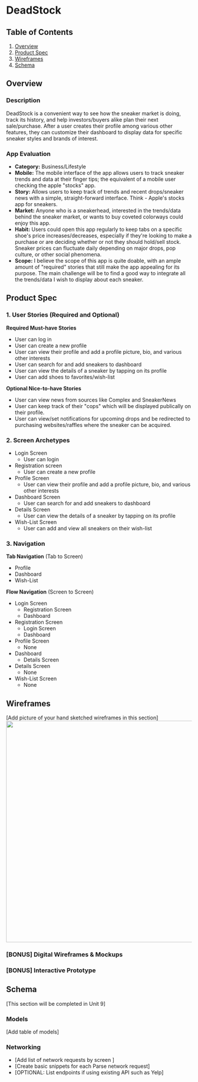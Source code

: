 # DeadStock

## Table of Contents
1. [Overview](#Overview)
1. [Product Spec](#Product-Spec)
1. [Wireframes](#Wireframes)
2. [Schema](#Schema)

## Overview
### Description
DeadStock is a convenient way to see how the sneaker market is doing, track its history, and help investors/buyers alike plan their next sale/purchase. After a user creates their profile among various other features, they can customize their dashboard to display data for specific sneaker styles and brands of interest. 

### App Evaluation
- **Category:** Business/Lifestyle
- **Mobile:** The mobile interface of the app allows users to track sneaker trends and data at their finger tips; the equivalent of a mobile user checking the apple "stocks" app.
- **Story:** Allows users to keep track of trends and recent drops/sneaker news with a simple, straight-forward interface. Think - Apple's stocks app for sneakers.
- **Market:** Anyone who is a sneakerhead, interested in the trends/data behind the sneaker market, or wants to buy coveted colorways could enjoy this app.
- **Habit:** Users could open this app regularly to keep tabs on a specific shoe's price increases/decreases, especially if they're looking to make a purchase or are deciding whether or not they should hold/sell stock. Sneaker prices can fluctuate daily depending on major drops, pop culture, or other social phenomena.
- **Scope:** I believe the scope of this app is quite doable, with an ample amount of "required" stories that still make the app appealing for its purpose. The main challenge will be to find a good way to integrate all the trends/data I wish to display about each sneaker.

## Product Spec

### 1. User Stories (Required and Optional)

**Required Must-have Stories**

* User can log in
* User can create a new profile
* User can view their profile and add a profile picture, bio, and various other interests
* User can search for and add sneakers to dashboard
* User can view the details of a sneaker by tapping on its profile
* User can add shoes to favorites/wish-list

**Optional Nice-to-have Stories**

* User can view news from sources like Complex and SneakerNews 
* User can keep track of their "cops" which will be displayed publically on their profile.
* User can view/set notifications for upcoming drops and be redirected to purchasing websites/raffles where the sneaker can be acquired.

### 2. Screen Archetypes

* Login Screen
   * User can login
* Registration screen
   * User can create a new profile
* Profile Screen
    * User can view their profile and add a profile picture, bio, and various other interests
* Dashboard Screen
   * User can search for and add sneakers to dashboard
* Details Screen
    * User can view the details of a sneaker by tapping on its profile
* Wish-List Screen
    * User can add and view all sneakers on their wish-list

### 3. Navigation

**Tab Navigation** (Tab to Screen)

* Profile
* Dashboard
* Wish-List

**Flow Navigation** (Screen to Screen)

* Login Screen
   * Registration Screen
   * Dashboard
* Registration Screen
   * Login Screen
   * Dashboard
* Profile Screen
    * None
* Dashboard
    * Details Screen
* Details Screen
    * None
* Wish-List Screen
    * None

## Wireframes
[Add picture of your hand sketched wireframes in this section]
<img src="YOUR_WIREFRAME_IMAGE_URL" width=600>

### [BONUS] Digital Wireframes & Mockups

### [BONUS] Interactive Prototype

## Schema 
[This section will be completed in Unit 9]
### Models
[Add table of models]
### Networking
- [Add list of network requests by screen ]
- [Create basic snippets for each Parse network request]
- [OPTIONAL: List endpoints if using existing API such as Yelp]

